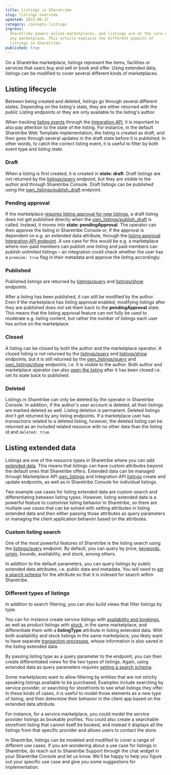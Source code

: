 ```yaml
---
title: Listings in Sharetribe
slug: listings-overview
updated: 2022-06-27
category: concepts-listings
ingress:
  Sharetribe powers online marketplaces, and listings are at the core of
  any marketplace. This article explains the different aspects of
  listings in Sharetribe.
published: true
---
```


On a Sharetribe marketplace, listings represent the items, facilities or
services that users buy and sell or book and offer. Using extended data,
listings can be modified to cover several different kinds of
marketplaces.

## Listing lifecycle

Between being created and deleted, listings go through several different
states. Depending on the listing's state, they are either returned with
the public Listing endpoints or they are only available to the listing's
author.

When tracking
[listing events](/references/events/#supported-event-types) through the
[Integration API](https://www.sharetribe.com/api-reference/integration.html),
it is important to also pay attention to the state of the listing. For
instance, in the default Sharetribe Web Template implementation, the
listing is created as draft, and then goes through several updates in
the draft state before it is published. In other words, to catch the
correct listing event, it is useful to filter by both event type and
listing state.

### Draft

When a listing is first created, it is created in **state: draft**.
Draft listings are not returned by the
[listings/query](https://www.sharetribe.com/api-reference/marketplace.html#query-listings)
endpoint, but they are visible to the author and through Sharetribe
Console. Draft listings can be published using the
[own_listings/publish_draft](https://www.sharetribe.com/api-reference/marketplace.html#publish-draft-listing)
endpoint.

### Pending approval

If the marketplace
[requires listing approval for new listings](/concepts/requiring-approval/),
a draft listing does not get published directly when the
[own_listings/publish_draft](https://www.sharetribe.com/api-reference/marketplace.html#publish-draft-listing)
is called. Instead, it moves into **state: pendingApproval**. The
operator can then approve the listing in Sharetribe Console or, if the
approval is dependent on e.g. an extended data attribute, through the
[listing approval Integration API endpoint](https://www.sharetribe.com/api-reference/integration.html#approve-listing).
A use case for this would be e.g. a marketplace where non-paid members
can publish one listing and paid members can publish unlimited listings
– an integration could check whether the user has a `premium: true` flag
in their metadata and approve the listing accordingly.

### Published

Published listings are returned by
[listings/query](https://www.sharetribe.com/api-reference/marketplace.html#query-listings)
and
[listings/show](https://www.sharetribe.com/api-reference/marketplace.html#show-listing)
endpoints.

After a listing has been published, it can still be modified by the
author. Even if the marketplace has listing approval enabled, modifying
listings after they are published does not set them back to the
**pendingApproval** state. This means that the listing approval feature
can not fully be used to moderate e.g. listing content, but rather the
number of listings each user has active on the marketplace.

### Closed

A listing can be closed by both the author and the marketplace operator.
A closed listing is not returned by the
[listings/query](https://www.sharetribe.com/api-reference/marketplace.html#query-listings)
and
[listings/show](https://www.sharetribe.com/api-reference/marketplace.html#show-listing)
endpoints, but it is still returned by the
[own_listings/query](https://www.sharetribe.com/api-reference/marketplace.html#query-own-listings)
and
[own_listings/show](https://www.sharetribe.com/api-reference/marketplace.html#show-own-listing)
endpoints, i.e. it is visible to the author. Both author and marketplace
operator can also
[open the listing](https://www.sharetribe.com/api-reference/marketplace.html#open-listing)
after it has been closed i.e. set its state back to published.

### Deleted

Listings in Sharetribe can only be deleted by the operator in Sharetribe
Console. In addition, if the author's user account is deleted, all their
listings are marked deleted as well. Listing deletion is permanent.
Deleted listings don't get returned by any listing endpoints. If a
marketplace user has transactions related to a deleted listing, however,
the deleted listing can be returned as an included related resource with
no other data than the listing id and `deleted: true`.

## Listing extended data

Listings are one of the resource types in Sharetribe where you can add
[extended data](/references/extended-data/). This means that listings
can have custom attributes beyond the default ones that Sharetribe
offers. Extended data can be managed through Marketplace API
[own_listings](https://www.sharetribe.com/api-reference/marketplace.html#own-listings)
and Integration API
[listings](https://www.sharetribe.com/api-reference/integration.html#listings)
create and update endpoints, as well as in Sharetribe Console for
individual listings.

Two example use cases for listing extended data are custom search and
differentiating between listing types. However, listing extended data is
a powerful feature to customise listing behavior in Sharetribe, so there
are multiple use cases that can be solved with setting attributes in
listing extended data and then either passing those attributes as query
parameters or managing the client application behavior based on the
attributes.

### Custom listing search

One of the most powerful features of Sharetribe is the listing search
using the
[listings/query](https://www.sharetribe.com/api-reference/marketplace.html#query-listings)
endpoint. By default, you can query by price,
[keywords, origin,](/concepts/how-the-listing-search-works/) bounds,
availability, and stock, among others.

In addition to the default parameters, you can query listings by public
extended data attributes, i.e. public data and metadata. You will need
to [set a search schema](/how-to/manage-search-schemas-with-flex-cli/)
for the attribute so that it is indexed for search within Sharetribe.

### Different types of listings

In addition to search filtering, you can also build views that filter
listings by type.

You can for instance create service listings with
[availability and bookings](/references/availability/), as well as
product listings with [stock](/references/stock/), in the same
marketplace, and differentiate them with a **listingType** attribute in
listing extended data. With both availability and stock listings in the
same marketplace, you likely want to have separate
[transaction processes](/concepts/transaction-process/), whose
information is also saved in the listing extended data.

By passing listing type as a query parameter to the endpoint, you can
then create differentiated views for the two types of listings. Again,
using extended data as query parameters requires
[setting a search schema](/how-to/manage-search-schemas-with-flex-cli/).

Some marketplaces want to allow filtering by entities that are not
strictly speaking listings available to be purchased. Examples include
searching by service provider, or searching for storefronts to see what
listings they offer. In these kinds of cases, it is useful to model
those elements as a new type of listing, and then determine their
behavior in the client app based on the extended data attribute.

For instance, for a service marketplace, you could model the service
provider listings as bookable profiles. You could also create a
searchable storefront listing that cannot itself be booked, and instead
it displays all the listings from that specific provider and allows
users to contact the store.

In Sharetribe, listings can be modeled and modified to cover a range of
different use cases. If you are wondering about a use case for listings
in Sharetribe, do reach out to Sharetribe Support through the chat
widget in your Sharetribe Console and let us know. We'll be happy to
help you figure out your specific use case and give you some suggestions
for implementation.
